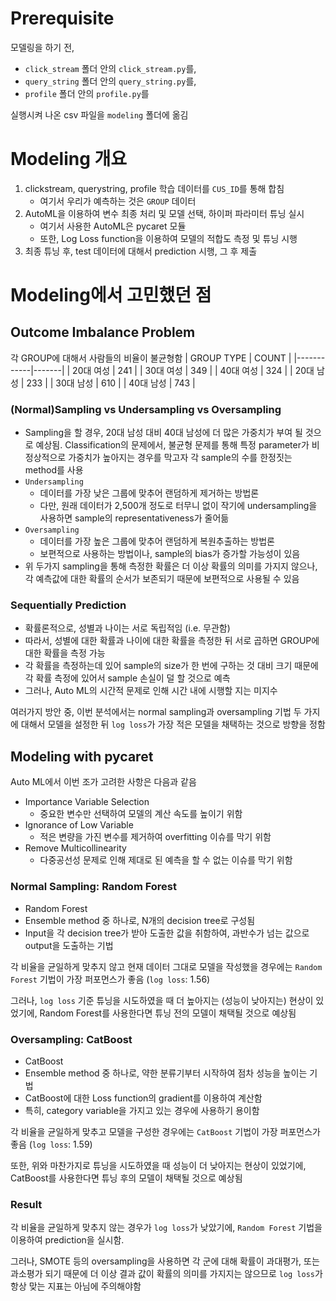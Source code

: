 # Prerequisite
모델링을 하기 전, 
+ `click_stream` 폴더 안의 `click_stream.py`를, 
+ `query_string` 폴더 안의 `query_string.py`를, 
+ `profile` 폴더 안의 `profile.py`를

실행시켜 나온 csv 파일을 `modeling` 폴더에 옮김

# Modeling 개요
1. clickstream, querystring, profile 학습 데이터를 `CUS_ID`를 통해 합침
    + 여기서 우리가 예측하는 것은 `GROUP` 데이터
2. AutoML을 이용하여 변수 최종 처리 및 모델 선택, 하이퍼 파라미터 튜닝 실시
    + 여기서 사용한 AutoML은 pycaret 모듈
    + 또한, Log Loss function을 이용하여 모델의 적합도 측정 및 튜닝 시행 
3. 최종 튜닝 후, test 데이터에 대해서 prediction 시행, 그 후 제출

# Modeling에서 고민했던 점
## Outcome Imbalance Problem
각 GROUP에 대해서 사람들의 비율이 불균형함
| GROUP TYPE | COUNT |
|------------|-------|
| 20대 여성    | 241   |
| 30대 여성    |  349  |
| 40대 여성    |  324  |
| 20대 남성    | 233   |
| 30대 남성    |  610  |
| 40대 남성    |  743  |

### (Normal)Sampling vs Undersampling vs Oversampling
+ Sampling을 할 경우, 20대 남성 대비 40대 남성에 더 많은 가중치가 부여 될 것으로 예상됨. Classification의 문제에서, 불균형 문제를 통해 특정 parameter가 비정상적으로 가중치가 높아지는 경우를 막고자 각 sample의 수를 한정짓는 method를 사용
+ `Undersampling`
    + 데이터를 가장 낮은 그룹에 맞추어 랜덤하게 제거하는 방법론
    + 다만, 원래 데이터가 2,500개 정도로 터무니 없이 작기에 undersampling을 사용하면 sample의 representativeness가 줄어듦
+ `Oversampling`
    + 데이터를 가장 높은 그룹에 맞추어 랜덤하게 복원추출하는 방법론
    + 보편적으로 사용하는 방법이나, sample의 bias가 증가할 가능성이 있음
+ 위 두가지 sampling을 통해 측정한 확률은 더 이상 확률의 의미를 가지지 않으나, 각 예측값에 대한 확률의 순서가 보존되기 때문에 보편적으로 사용될 수 있음

### Sequentially Prediction
+ 확률론적으로, 성별과 나이는 서로 독립적임 (i.e. 무관함)
+ 따라서, 성별에 대한 확률과 나이에 대한 확률을 측정한 뒤 서로 곱하면 GROUP에 대한 확률을 측정 가능
+ 각 확률을 측정하는데 있어 sample의 size가 한 번에 구하는 것 대비 크기 때문에 각 확률 측정에 있어서 sample 손실이 덜 할 것으로 예측
+ 그러나, Auto ML의 시간적 문제로 인해 시간 내에 시행할 지는 미지수

여러가지 방안 중, 이번 분석에서는 normal sampling과 oversampling 기법 두 가지에 대해서 모델을 설정한 뒤 `log loss`가 가장 적은 모델을 채택하는 것으로 방향을 정함

## Modeling with pycaret

Auto ML에서 이번 조가 고려한 사항은 다음과 같음
+ Importance Variable Selection
    + 중요한 변수만 선택하여 모델의 계산 속도를 높이기 위함
+ Ignorance of Low Variable
    + 적은 변량을 가진 변수를 제거하여 overfitting 이슈를 막기 위함
+ Remove Multicollinearity
    + 다중공선성 문제로 인해 제대로 된 예측을 할 수 없는 이슈를 막기 위함

### Normal Sampling: Random Forest

+ Random Forest
+ Ensemble method 중 하나로, N개의 decision tree로 구성됨
+ Input을 각 decision tree가 받아 도출한 값을 취함하여, 과반수가 넘는 값으로 output을 도출하는 기법

각 비율을 균일하게 맞추지 않고 현재 데이터 그대로 모델을 작성했을 경우에는 `Random Forest` 기법이 가장 퍼포먼스가 좋음 (`log loss`: 1.56)

그러나, `log loss` 기준 튜닝을 시도하였을 때 더 높아지는 (성능이 낮아지는) 현상이 있었기에, Random Forest를 사용한다면 튜닝 전의 모델이 채택될 것으로 예상됨

### Oversampling: CatBoost

+ CatBoost 
+ Ensemble method 중 하나로, 약한 분류기부터 시작하여 점차 성능을 높이는 기법
+ CatBoost에 대한 Loss function의 gradient를 이용하여 계산함
+ 특히, category variable을 가지고 있는 경우에 사용하기 용이함

각 비율을 균일하게 맞추고 모델을 구성한 경우에는 `CatBoost` 기법이 가장 퍼포먼스가 좋음 (`log loss`: 1.59)

또한, 위와 마찬가지로 튜닝을 시도하였을 때 성능이 더 낮아지는 현상이 있었기에, CatBoost를 사용한다면 튜닝 후의 모델이 채택될 것으로 예상됨

### Result

각 비율을 균일하게 맞추지 않는 경우가 `log loss`가 낮았기에, `Random Forest` 기법을 이용하여 prediction을 실시함. 

그러나, SMOTE 등의 oversampling을 사용하면 각 군에 대해 확률이 과대평가, 또는 과소평가 되기 때문에 더 이상 결과 값이 확률의 의미를 가지지는 않으므로 `log loss`가 항상 맞는 지표는 아님에 주의해야함
